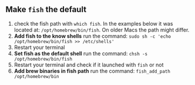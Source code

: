 ## Make `fish` the default

1. check the fish path with `which fish`. In the examples below it was located at: `/opt/homebrew/bin/fish`. On older Macs the path might differ.
2. **Add fish to the know shells**
  run the command: `sudo sh -c 'echo /opt/homebrew/bin/fish >> /etc/shells'`
3. Restart your terminal
4. **Set fish as the default shell**
   run the command: `chsh -s /opt/homebrew/bin/fish`
5. Restart your terminal and check if it launched with `fish` or not
6. **Add brew binaries in fish path**
   run the command: `fish_add_path /opt/homebrew/bin`
